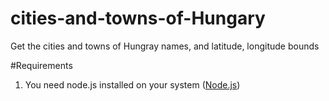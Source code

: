# cities-and-towns-of-Hungary
Get the cities and towns of Hungray names, and latitude, longitude bounds

#Requirements
1. You need node.js installed on your system ([Node.js](https://nodejs.org))
